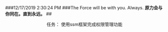 ###12/17/2019 2:30:24 PM 
###The Force will be with you. Always.
**原力会与你同在。直到永远。**
##<center>任务： 使用ssm框架完成权限管理功能</center>
###